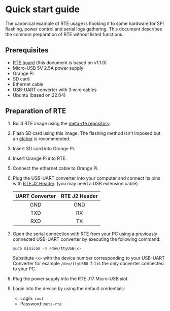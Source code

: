 # Quick start guide

The canonical example of RTE usage is hooking it to some hardware for SPI
flashing, power control and serial logs gathering. This document describes the
common preparation of RTE without listed functions.

## Prerequisites

* [RTE board](https://3mdeb.com/shop/open-source-hardware/open-source-hardware-3mdeb/rte/)
    (this document is based on v1.1.0)
* Micro-USB 5V 2.5A power supply
* Orange Pi
* SD card
* Ethernet cable
* USB-UART converter with 3 wire cables
* Ubuntu (based on 22.04)

## Preparation of RTE

1. Build RTE image using the
    [meta-rte repository](https://github.com/3mdeb/meta-rte).
1. Flash SD card using this image. The flashing method isn't imposed but an
    [etcher](https://www.balena.io/etcher/) is recommended.
1. Insert SD card into Orange Pi.
1. Insert Orange Pi into RTE.
1. Connect the ethernet cable to Orange Pi.
1. Plug the USB-UART converter into your computer and connect its pins with
    [RTE J2 Header](../specification/#uart0-header). (you may need a
    USB extension cable)

    |UART Converter | RTE J2 Header|
    |:-------------:|:------------:|
    | GND           | GND          |
    | TXD           | RX           |
    | RXD           | TX           |

1. Open the serial connection with RTE from your PC using a previously connected
    USB-UART converter by executing the following command:

    ```bash
    sudo minicom -D /dev/ttyUSB<x>
    ```

    Substitute `<x>` with the device number corresponding to your USB-UART
    Converter for example `/dev/ttyUSB0` if it is the only converter connected
    to your PC.

1. Plug the power supply into the RTE J17 Micro-USB slot.
1. Login into the device by using the default credentials:
    - Login: `root`
    - Password: `meta-rte`
